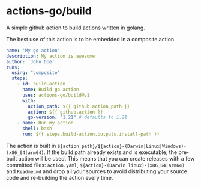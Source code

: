 # actions-go/build

A simple github action to build actions written in golang.

The best use of this action is to be embedded in a composite action.

```yaml
name: 'My go action'
description: My action is awesome
author: 'John Doe'
runs:
  using: "composite"
  steps:
    - id: build-action
      name: Build go action
      uses: actions-go/build@v1
      with:
        action_path: ${{ github.action_path }}
        action: ${{ github.action }}
        go-version: "1.21" # defaults to 1.21
    - name: Run my action
      shell: bash
      run: ${{ steps.build-action.outputs.install-path }}
```

The action is built in `${action_path}/${action}-(Darwin|Linux|Windows)-(x86_64|arm64)`.
If the build path already exists and is executable, the pre-built action will be used.
This means that you can create releases with a few committed files:
`action.yaml`, `${action}-(Darwin|linux)-(x86_64|arm64)` and `Readme.md`
and drop all your sources to avoid distributing your source code and re-building the action every time.

